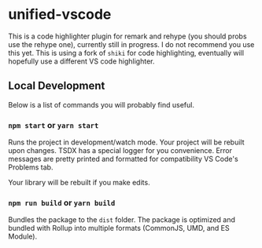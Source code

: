 # unified-vscode

This is a code highlighter plugin for remark and rehype (you should probs use the rehype one), currently still in progress.
I do not recommend you use this yet. This is using a fork of `shiki` for code highlighting, eventually will hopefully use
a different VS code highlighter.

## Local Development

Below is a list of commands you will probably find useful.

### `npm start` or `yarn start`

Runs the project in development/watch mode. Your project will be rebuilt upon changes. TSDX has a special logger
for you convenience. Error messages are pretty printed and formatted for compatibility VS Code's Problems tab.

Your library will be rebuilt if you make edits.

### `npm run build` or `yarn build`

Bundles the package to the `dist` folder.
The package is optimized and bundled with Rollup into multiple formats (CommonJS, UMD, and ES Module).
